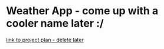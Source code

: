 # Weather App - come up with a cooler name later :/
[link to project plan - delete later](https://docs.google.com/document/d/198r8o5Rhn9HF1gURlcYtmXif4h5XTN45CRm51yuZeDY/edit)
